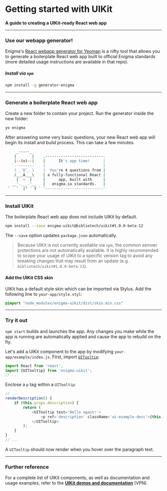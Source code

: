 # Getting started with UIKit
__A guide to creating a UIKit-ready React web app__

---

### Use our webapp generator!

Enigma's [React webapp generator for Yeoman](https://github.com/enigma-io/generator-enigma) is a nifty tool that allows you to generate a boilerplate React web app built to official Enigma standards (more detailed usage instructions are available in that repo).

##### Install via `npm`

```bash
npm install -g generator-enigma
```

---

### Generate a boilerplate React web app

Create a new folder to contain your project. Run the generator inside the new folder:

```bash
yo enigma
```

After answering some very basic questions, your new React web app will begin its install and build process. This can take a few minutes.

```bash
     _-----_
    |       |    .--------------------------.
    |--(o)--|    |      It's app time!      |
   `---------´   |                          |
    ( _´U`_ )    |  You're 4 questions from |
    /___A___\    | a fully-functional React |
     |  ~  |     |      app, built with     |
   __'.___.'__   |   enigma.io standards.   |
 ´   `  |° ´ Y ` '--------------------------'
 ```

---

### Install UIKit

The boilerplate React web app does not include UIKit by default.

```bash
npm install --save enigma-uikit@bibliotech/uikit#1.0.0-beta-12
```

The `--save` option updates `package.json` automatically.

> Because UIKit is not currently available via `npm`, the common semver protections are not automatically available. It is highly recommended to scope your usage of UIKit to a specific version tag to avoid any breaking changes that may result from an update (e.g. `bibliotech/uikit#1.0.0-beta-13`).

#### Add the UIKit CSS skin

UIKit has a default style skin which can be imported via Stylus. Add the following line to `your-app/style.styl`:

```css
@import "node_modules/enigma-uikit/dist/skin.min.css"
```

---

### Try it out

`npm start` builds and launches the app. Any changes you make while the app is running are automatically applied and cause the app to rebuild on the fly.

Let's add a UIKit component to the app by modifying `your-app/example/index.js`. First, import [`UITooltip`](http://uikit.platform.enigma/UITooltip):

```js
import React from 'react';
import {UITooltip} from 'enigma-uikit';
// ...
```

Enclose a `p` tag within a `UITooltip`:

```js
// ...
renderDescription() {
    if (this.props.description) {
        return (
            <UITooltip text='Hello again!'>
                <p ref='description' className='ui-example-desc'>{this.props.description}</p>
            </UITooltip>
        );
    }
}
// ...
```

A `UITooltip` should now render when you hover over the paragraph text.

---

### Further reference

For a complete list of UIKit components, as well as documentation and usage examples, refer to the __[UIKit demos and documentation](http://uikit.platform.enigma/)__ (VPN).
